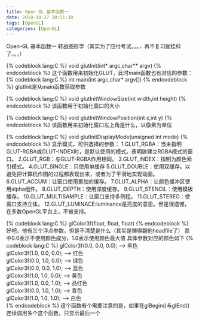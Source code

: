 ```yaml
---
title: Open GL 基本函数一
date: 2018-10-27 20:51:38
tags: [OpenGL]
categories: [OpenGL]
---
```

Open-GL 基本函数一
转战图形学（其实为了应付考试。。。，再不复习就挂科了。。。）
<!--more-->
{% codeblock lang:C %}
void glutInit(int* argc,char** argv) 
{% endcodeblock %}
这个函数用来初始化GLUT，此时main函数也有对应的参数：
{% codeblock lang:C %}
int main(int argc,char* argv[])
{% endcodeblock %}
glutInit是从main函数获取参数

{% codeblock lang:C %}
void glutInitWindowSize(int width,int height)
{% endcodeblock %}
该函数用于初始化窗口的大小

{% codeblock lang:C %}
void glutInitWindowPosition(int x,int y)
{% endcodeblock %}
该函数用来初始化窗口左上角是什么，以像素为单位

{% codeblock lang:C %}
void glutInitDisplayMode(unsigned int mode)
{% endcodeblock %}
显示模式，可供选择的参数：
1.GLUT_RGBA：当未指明GLUT-RGBA或GLUT-INDEX时，是默认使用的模式。表明欲建立RGBA模式的窗口。
2.GLUT_RGB：与GLUT-RGBA作用相同。
3.GLUT_INDEX：指明为颜色索引模式。
4.GLUT_SINGLE：只使用单缓存
5.GLUT_DOUBLE：使用双缓存。以避免把计算机作图的过程都表现出来，或者为了平滑地实现动画。
6.GLUT_ACCUM：让窗口使用累加的缓存。
7.GLUT_ALPHA：让颜色缓冲区使用alpha组件。
8.GLUT_DEPTH：使用深度缓存。
9.GLUT_STENCIL：使用模板缓存。
10.GLUT_MULTISAMPLE：让窗口支持多例程。
11.GLUT_STEREO：使窗口支持立体。
12.GLUT_LUMINACE:luminance是亮度的意思。但是很遗憾，在多数OpenGL平台上，不被支持。

{% codeblock lang:C %}
glColor3f(float, float, float)
{% endcodeblock %}
好吧，他有三个浮点参数，但是不清楚是什么（其实是懒得翻他headfile了）
其中0.0表示不使用颜色成分，1.0表示使用颜色最大值
具体参数对应的颜色如下
{% codeblock lang:C %}
glColor3f(0.0, 0.0, 0.0);  --> 黑色  
glColor3f(1.0, 0.0, 0.0);  --> 红色  
glColor3f(0.0, 1.0, 0.0);  --> 绿色  
glColor3f(0.0, 0.0, 1.0);  --> 蓝色  
glColor3f(1.0, 1.0, 0.0);  --> 黄色  
glColor3f(1.0, 0.0, 1.0);  --> 品红色  
glColor3f(0.0, 1.0, 1.0);  --> 青色  
glColor3f(1.0, 1.0, 1.0);  --> 白色  
{% endcodeblock %}
这个函数有个需要注意的是，如果在glBegin()与glEnd()连续调用多个这个函数，只显示最后一个
